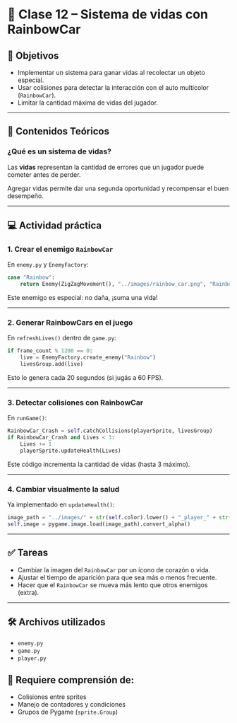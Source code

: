 
# 📘 Clase 12 – Sistema de vidas con RainbowCar

## 🎯 Objetivos
- Implementar un sistema para ganar vidas al recolectar un objeto especial.
- Usar colisiones para detectar la interacción con el auto multicolor (`RainbowCar`).
- Limitar la cantidad máxima de vidas del jugador.

---

## 🧠 Contenidos Teóricos

### ¿Qué es un sistema de vidas?
Las **vidas** representan la cantidad de errores que un jugador puede cometer antes de perder.

Agregar vidas permite dar una segunda oportunidad y recompensar el buen desempeño.

---

## 💻 Actividad práctica

### 1. Crear el enemigo `RainbowCar`

En `enemy.py` y `EnemyFactory`:

```python
case "Rainbow":
    return Enemy(ZigZagMovement(), "../images/rainbow_car.png", "Rainbow")
```

Este enemigo es especial: no daña, ¡suma una vida!

---

### 2. Generar RainbowCars en el juego

En `refreshLives()` dentro de `game.py`:

```python
if frame_count % 1200 == 0:
    live = EnemyFactory.create_enemy("Rainbow")
    livesGroup.add(live)
```

Esto lo genera cada 20 segundos (si jugás a 60 FPS).

---

### 3. Detectar colisiones con RainbowCar

En `runGame()`:

```python
RainbowCar_Crash = self.catchCollisions(playerSprite, livesGroup)
if RainbowCar_Crash and Lives < 3:
    Lives += 1
    playerSprite.updateHealth(Lives)
```

Este código incrementa la cantidad de vidas (hasta 3 máximo).

---

### 4. Cambiar visualmente la salud

Ya implementado en `updateHealth()`:

```python
image_path = "../images/" + str(self.color).lower() + "_player_" + str(health) + ".png"
self.image = pygame.image.load(image_path).convert_alpha()
```

---

## ✅ Tareas

- Cambiar la imagen del `RainbowCar` por un ícono de corazón o vida.
- Ajustar el tiempo de aparición para que sea más o menos frecuente.
- Hacer que el `RainbowCar` se mueva más lento que otros enemigos (extra).

---

## 🛠 Archivos utilizados
- `enemy.py`
- `game.py`
- `player.py`

## 🧩 Requiere comprensión de:
- Colisiones entre sprites
- Manejo de contadores y condiciones
- Grupos de Pygame (`sprite.Group`)
